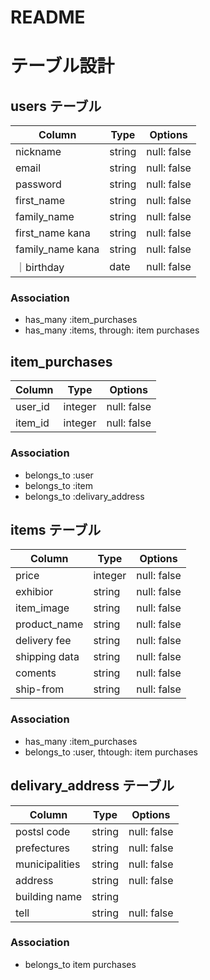 # README

# テーブル設計

## users テーブル

| Column         |  Type   | Options    |
| --------       | ------ | ----------- |
| nickname       | string | null: false |
| email          | string | null: false |
| password       | string | null: false |
| first_name     |string  | null: false |
| family_name    | string | null: false |
| first_name kana| string | null: false |
| family_name kana| string| null: false |
｜birthday        | date  | null: false |
### Association

- has_many :item_purchases
- has_many :items, through: item purchases


## item_purchases 

| Column   | Type    | Options     |
| -------- | ------  | ----------- |
| user_id  | integer | null: false |
| item_id  | integer | null: false |

### Association
- belongs_to :user
- belongs_to :item
- belongs_to :delivary_address

## items テーブル

| Column             | Type   | Options      |
| --------           | ------ | -----------  |
| price              | integer| null: false  |
| exhibior           | string | null: false  |
| item_image         | string | null: false  |
| product_name       | string | null: false  |
| delivery fee       | string | null: false  |
| shipping data      |string  | null: false  |
| coments            | string | null: false  |
| ship-from          | string | null: false  |
### Association
 - has_many :item_purchases
 - belongs_to :user, thtough: item purchases
 


## delivary_address テーブル

| Column            | Type   | Options     |
| -------------     | ------ | ----------- |
| postsl code       | string | null: false |
| prefectures       | string | null: false |
| municipalities    | string | null: false |
| address           | string | null: false |
| building name     | string |             |
| tell              | string | null: false |


### Association
 - belongs_to item purchases
